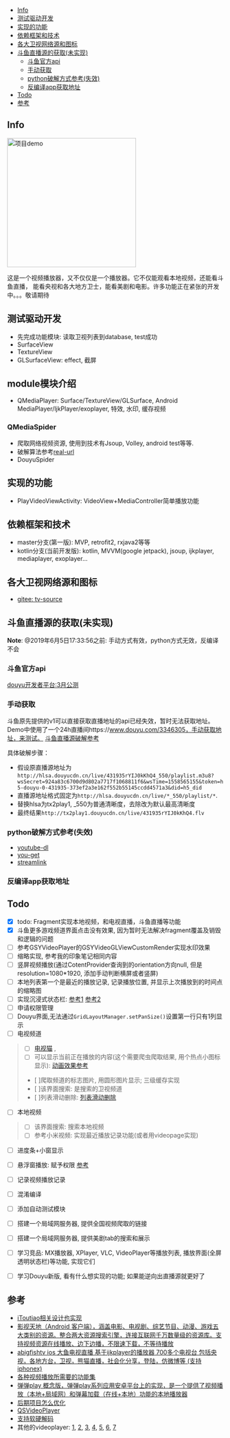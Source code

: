 
<!-- vim-markdown-toc GFM -->

* [Info](#info)
* [测试驱动开发](#测试驱动开发)
* [实现的功能](#实现的功能)
* [依赖框架和技术](#依赖框架和技术)
* [各大卫视网络源和图标](#各大卫视网络源和图标)
* [斗鱼直播源的获取(未实现)](#斗鱼直播源的获取未实现)
    - [斗鱼官方api](#斗鱼官方api)
    - [手动获取](#手动获取)
    - [python破解方式参考(失效)](#python破解方式参考失效)
    - [反编译app获取地址](#反编译app获取地址)
* [Todo](#todo)
* [参考](#参考)

<!-- vim-markdown-toc -->
## Info
<img src="./demo.gif" alt="项目demo" height="300">

这是一个视频播放器，又不仅仅是一个播放器。它不仅能观看本地视频，还能看斗鱼直播， 能看央视和各大地方卫士，能看美剧和电影。许多功能正在紧张的开发中。。。敬请期待

## 测试驱动开发
- 先完成功能模块: 读取卫视列表到database, test成功
- SurfaceView
- TextureView
- GLSurfaceView: effect, 截屏

## module模块介绍
- QMediaPlayer: Surface/TextureView/GLSurface, Android
  MediaPlayer/IjkPlayer/exoplayer, 特效, 水印, 缓存视频

### QMediaSpider
- 爬取网络视频资源, 使用到技术有Jsoup, Volley, android test等等.
- 破解算法参考[real-url](https://github.com/wbt5/real-url)
- DouyuSpider

## 实现的功能
- PlayVideoViewActivity: VideoView+MediaController简单播放功能

## 依赖框架和技术
- master分支(第一版): MVP, retrofit2, rxjava2等等
- kotlin分支(当前开发版): kotlin, MVVM(google jetpack), jsoup, ijkplayer, mediaplayer, exoplayer...


## 各大卫视网络源和图标
- [gitee: tv-source](https://gitee.com/forterli/project/tree/master/mini_program/tv_video/data)

## 斗鱼直播源的获取(未实现)
**Note**: @2019年6月5日17:33:56之前: 手动方式有效，python方式无效，反编译不会

### 斗鱼官方api
[douyu开发者平台:3月公测](https://open.douyu.com/)

### 手动获取
斗鱼原先提供的v1可以直接获取直播地址的api已经失效，暂时无法获取地址。Demo中使用了一个24h直播间https://www.douyu.com/3346305，手动获取地址，来测试。
 [斗鱼直播源破解参考](https://www.52pojie.cn/thread-957638-1-1.html)
 
具体破解步骤：
- 假设原直播源地址为`http://hlsa.douyucdn.cn/live/431935rYIJ0kKhQ4_550/playlist.m3u8?wsSecret=924a83c6700d9d802a7717f1068811f6&wsTime=1558565155&token=h5-douyu-0-431935-373ef2a3e162f552b55145ccdd4571a3&did=h5_did`
- 直播源地址格式固定为`http://hlsa.douyucdn.cn/live/*_550/playlist/*`. 
- 替换hlsa为tx2play1, _550为普通清晰度，去除改为默认最高清晰度
- 最终结果`http://tx2play1.douyucdn.cn/live/431935rYIJ0kKhQ4.flv`

### python破解方式参考(失效)
- [youtube-dl](https://github.com/ytdl-org/youtube-dl/blob/c3bcd206eb031de30179c88ac7acd806a477ceae/youtube_dl/extractor/douyutv.py)
- [you-get](https://github.com/soimort/you-get/blob/0811aed29c528e1f5994c81f126b05afbf146dd2/src/you_get/extractors/douyutv.py)
- [streamlink](https://github.com/streamlink/streamlink/blob/fb6a00c86bbf752b578ea317cdede242a2b4e836/src/streamlink/plugins/douyutv.py)

### 反编译app获取地址


## Todo
- [x] todo: Fragment实现本地视频，和电视直播，斗鱼直播等功能
- [x] 斗鱼更多游戏频道界面点击没有效果, 因为暂时无法解决fragment覆盖及销毁和逻辑的问题
- [ ] 参考GSYVideoPlayer的GSYVideoGLViewCustomRender实现水印效果
- [ ] 缩略实现, 参考我的印象笔记相同内容
- [ ] 竖屏视频播放(通过CotentProvider查询到的orientation方向null, 但是resolution=1080*1920, 添加手动判断横屏或者竖屏)
- [ ] 本地列表第一个是最近的播放记录, 记录播放位置, 并显示上次播放到的时间点的缩略图
- [ ] 实现沉浸式状态栏: [参考1](https://www.jianshu.com/p/dc20e98b9a90) [参考2](https://blog.csdn.net/u013647382/article/details/51603141) 
- [ ] 申请权限管理
- [ ] Douyu界面,无法通过`GridLayoutManager.setPanSize()`设置第一行只有1列显示
- [ ] 电视频道
> - [ ] [电视猫](https://www.tvmao.com/program/CCTV-CCTV3-w1.html) , 
> - [ ] 可以显示当前正在播放的内容(这个需要爬虫爬取结果,
>       用个热点小图标显示):
>       [动画效果参考](https://github.com/ybq/Android-SpinKit)
> - [ ]爬取频道的标志图片, 用圆形图片显示; 三级缓存实现
> - [ ]该界面搜索: 是搜索的卫视频道 
> - [ ]列表滑动删除: [列表滑动删除](https://www.androidhive.info/2017/09/android-recyclerview-swipe-delete-undo-using-itemtouchhelper/?utm_source=recyclerview&utm_medium=site&utm_campaign=refer_article) 
- [ ] 本地视频
> - [ ] 该界面搜索: 搜索本地视频
> - [ ] 参考小米视频: 实现最近播放记录功能(或者用videopage实现)
- [ ] 进度条+小窗显示
- [ ] 悬浮窗播放: 赋予权限 [参考](https://github.com/duqian291902259/Android-FloatWindow) 
- [ ] 记录视频播放记录
- [ ] 混淆编译
- [ ] 添加自动测试模块
- [ ] 搭建一个局域网服务器, 提供全国视频爬取的链接
- [ ] 搭建一个局域网服务器, 提供美剧tab的搜索和展示
- [ ] 学习竞品: MX播放器, XPlayer, VLC, VideoPlayer等播放列表, 播放界面(全屏透明状态栏)等功能, 实现它们
- [ ] 学习Douyu新版, 看有什么想实现的功能; 如果能逆向出直播源就更好了


## 参考
- [iToutiao相关设计也实现](https://github.com/iMeiji/Toutiao)
- [影视天地（Android 客户端），涵盖电影、电视剧、综艺节目、动漫、游戏五大类别的资源。整合两大资源搜索引擎，连接互联网千万数量级的资源库。支持视频资源在线播放、边下边播，不限速下载，不等待播放](https://github.com/123lxw123/VideoWorld_Android)
- [abigfishtv ios 大鱼电视直播 基于ijkplayer的播放器 700多个电视台 包括央视，各地方台，卫视，熊猫直播，社会化分享，登陆，仿微博等 (支持iphonex)](https://github.com/clyhs/ABigFishTV)
- [各种视频播放所需要的功能集](https://github.com/yangchong211/YCVideoPlayer)
- [弹弹play 概念版，弹弹play系列应用安卓平台上的实现，是一个提供了视频播放（本地+局域网）和弹幕加载（在线+本地）功能的本地播放器](https://github.com/xyoye/DanDanPlayForAndroid)
- [后期项目怎么优化](https://github.com/yangchong211/LifeHelper)
- [QSVideoPlayer](https://github.com/tohodog/QSVideoPlayer)
- [支持软硬解码](https://www.jianshu.com/p/93b7f7ec2d04)
- 其他的videoplayer:
  [1](https://github.com/danylovolokh/VideoPlayerManager),
  [2](https://github.com/blizzard-op/VideoPlayerKit),
  [3](https://github.com/macdonst/VideoPlayer),
  [4](https://github.com/ihmpavel/expo-video-player),
  [5](https://github.com/boredream/VideoPlayer),
  [6](https://github.com/Zhaoss/VideoPlayerDemo),
  [7](https://github.com/googlesamples/android-VideoPlayer)


